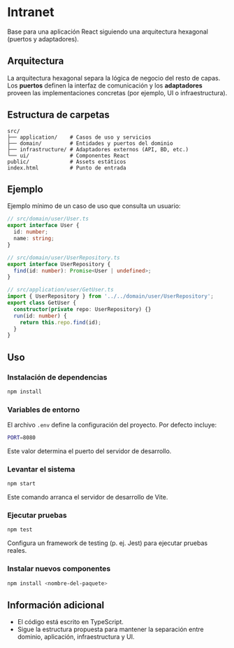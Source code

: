 # Intranet

Base para una aplicación React siguiendo una arquitectura hexagonal (puertos y adaptadores).

## Arquitectura

La arquitectura hexagonal separa la lógica de negocio del resto de capas. Los **puertos**
definen la interfaz de comunicación y los **adaptadores** proveen las implementaciones
concretas (por ejemplo, UI o infraestructura).

## Estructura de carpetas

```text
src/
├── application/    # Casos de uso y servicios
├── domain/         # Entidades y puertos del dominio
├── infrastructure/ # Adaptadores externos (API, BD, etc.)
└── ui/             # Componentes React
public/             # Assets estáticos
index.html          # Punto de entrada
```

## Ejemplo

Ejemplo mínimo de un caso de uso que consulta un usuario:

```ts
// src/domain/user/User.ts
export interface User {
  id: number;
  name: string;
}

// src/domain/user/UserRepository.ts
export interface UserRepository {
  find(id: number): Promise<User | undefined>;
}

// src/application/user/GetUser.ts
import { UserRepository } from '../../domain/user/UserRepository';
export class GetUser {
  constructor(private repo: UserRepository) {}
  run(id: number) {
    return this.repo.find(id);
  }
}
```

## Uso

### Instalación de dependencias

```bash
npm install
```

### Variables de entorno

El archivo `.env` define la configuración del proyecto. Por defecto incluye:

```bash
PORT=8080
```

Este valor determina el puerto del servidor de desarrollo.

### Levantar el sistema

```bash
npm start
```

Este comando arranca el servidor de desarrollo de Vite.

### Ejecutar pruebas

```bash
npm test
```

Configura un framework de testing (p. ej. Jest) para ejecutar pruebas reales.

### Instalar nuevos componentes

```bash
npm install <nombre-del-paquete>
```

## Información adicional

- El código está escrito en TypeScript.
- Sigue la estructura propuesta para mantener la separación entre dominio, aplicación,
  infraestructura y UI.
